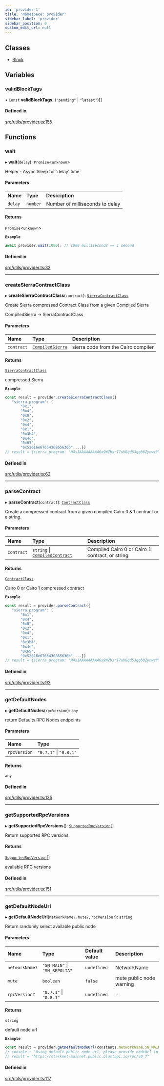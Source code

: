 ```yaml
---
id: 'provider-1'
title: 'Namespace: provider'
sidebar_label: 'provider'
sidebar_position: 0
custom_edit_url: null
---
```


## Classes

- [Block](../classes/provider-1.Block.md)

## Variables

### validBlockTags

• `Const` **validBlockTags**: (`"pending"` \| `"latest"`)[]

#### Defined in

[src/utils/provider.ts:155](https://github.com/starknet-io/starknet.js/blob/v7.6.4/src/utils/provider.ts#L155)

## Functions

### wait

▸ **wait**(`delay`): `Promise`<`unknown`\>

Helper - Async Sleep for 'delay' time

#### Parameters

| Name    | Type     | Description                     |
| :------ | :------- | :------------------------------ |
| `delay` | `number` | Number of milliseconds to delay |

#### Returns

`Promise`<`unknown`\>

**`Example`**

```typescript
await provider.wait(1000); // 1000 milliseconds == 1 second
```

#### Defined in

[src/utils/provider.ts:32](https://github.com/starknet-io/starknet.js/blob/v7.6.4/src/utils/provider.ts#L32)

---

### createSierraContractClass

▸ **createSierraContractClass**(`contract`): [`SierraContractClass`](types.md#sierracontractclass)

Create Sierra compressed Contract Class from a given Compiled Sierra

CompiledSierra -> SierraContractClass

#### Parameters

| Name       | Type                                        | Description                         |
| :--------- | :------------------------------------------ | :---------------------------------- |
| `contract` | [`CompiledSierra`](types.md#compiledsierra) | sierra code from the Cairo compiler |

#### Returns

[`SierraContractClass`](types.md#sierracontractclass)

compressed Sierra

**`Example`**

```typescript
const result = provider.createSierraContractClass({
   "sierra_program": [
       "0x1",
       "0x4",
       "0x0",
       "0x2",
       "0x4",
       "0x1",
       "0x3b4",
       "0x4c",
       "0x65",
       "0x52616e6765436865636b",...})
// result = {sierra_program: 'H4sIAAAAAAAAA6x9WZbsrI7uVGqd53qgb8ZynwzYY7jDv5JAAmxHZuQ+96yq/L0jIzEINZ8axP/5j/q/+j//+z/wH9f/o/p/zPbh+Iot49+u9v8G3//rTdDhDDF4Z0MKPthQ+m+S2v6n1S//638VvdXW2PQ6RvxuDG+jiybCXKJ7Hef6ZRi9E+Q89WmKLilfqbrsL6PUCf8...}
```

#### Defined in

[src/utils/provider.ts:62](https://github.com/starknet-io/starknet.js/blob/v7.6.4/src/utils/provider.ts#L62)

---

### parseContract

▸ **parseContract**(`contract`): [`ContractClass`](types.md#contractclass)

Create a compressed contract from a given compiled Cairo 0 & 1 contract or a string.

#### Parameters

| Name       | Type                                                        | Description                                     |
| :--------- | :---------------------------------------------------------- | :---------------------------------------------- |
| `contract` | `string` \| [`CompiledContract`](types.md#compiledcontract) | Compiled Cairo 0 or Cairo 1 contract, or string |

#### Returns

[`ContractClass`](types.md#contractclass)

Cairo 0 or Cairo 1 compressed contract

**`Example`**

```typescript
const result = provider.parseContract({
   "sierra_program": [
       "0x1",
       "0x4",
       "0x0",
       "0x2",
       "0x4",
       "0x1",
       "0x3b4",
       "0x4c",
       "0x65",
       "0x52616e6765436865636b",...})
// result = {sierra_program: 'H4sIAAAAAAAAA6x9WZbsrI7uVGqd53qgb8ZynwzYY7jDv5JAAmxHZuQ+96yq/L0jIzEINZ8axP/5j/q/+j//+z/wH9f/o/p/zPbh+Iot49+u9v8G3//rTdDhDDF4Z0MKPthQ+m+S2v6n1S//638VvdXW2PQ6RvxuDG+jiybCXKJ7Hef6ZRi9E+Q89WmKLilfqbrsL6PUCf8...}
```

#### Defined in

[src/utils/provider.ts:92](https://github.com/starknet-io/starknet.js/blob/v7.6.4/src/utils/provider.ts#L92)

---

### getDefaultNodes

▸ **getDefaultNodes**(`rpcVersion`): `any`

return Defaults RPC Nodes endpoints

#### Parameters

| Name         | Type                   |
| :----------- | :--------------------- |
| `rpcVersion` | `"0.7.1"` \| `"0.8.1"` |

#### Returns

`any`

#### Defined in

[src/utils/provider.ts:135](https://github.com/starknet-io/starknet.js/blob/v7.6.4/src/utils/provider.ts#L135)

---

### getSupportedRpcVersions

▸ **getSupportedRpcVersions**(): [`SupportedRpcVersion`](constants.md#supportedrpcversion-1)[]

Return supported RPC versions

#### Returns

[`SupportedRpcVersion`](constants.md#supportedrpcversion-1)[]

available RPC versions

#### Defined in

[src/utils/provider.ts:151](https://github.com/starknet-io/starknet.js/blob/v7.6.4/src/utils/provider.ts#L151)

---

### getDefaultNodeUrl

▸ **getDefaultNodeUrl**(`networkName?`, `mute?`, `rpcVersion?`): `string`

Return randomly select available public node

#### Parameters

| Name           | Type                          | Default value | Description              |
| :------------- | :---------------------------- | :------------ | :----------------------- |
| `networkName?` | `"SN_MAIN"` \| `"SN_SEPOLIA"` | `undefined`   | NetworkName              |
| `mute`         | `boolean`                     | `false`       | mute public node warning |
| `rpcVersion?`  | `"0.7.1"` \| `"0.8.1"`        | `undefined`   | -                        |

#### Returns

`string`

default node url

**`Example`**

```typescript
const result = provider.getDefaultNodeUrl(constants.NetworkName.SN_MAIN, false);
// console : "Using default public node url, please provide nodeUrl in provider options!"
// result = "https://starknet-mainnet.public.blastapi.io/rpc/v0_7"
```

#### Defined in

[src/utils/provider.ts:117](https://github.com/starknet-io/starknet.js/blob/v7.6.4/src/utils/provider.ts#L117)
